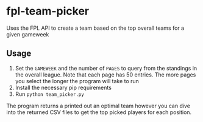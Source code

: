 # fpl-team-picker
Uses the FPL API to create a team based on the top overall teams for a given gameweek


## Usage
1. Set the `GAMEWEEK` and the number of `PAGES` to query from the standings in the overall league. Note that each page has 50 entries. The more pages you select the longer the program will take to run
2. Install the necessary pip requirements
3. Run `python team_picker.py`

The program returns a printed out an optimal team however you can dive into the returned CSV files to get the top picked players for each position.